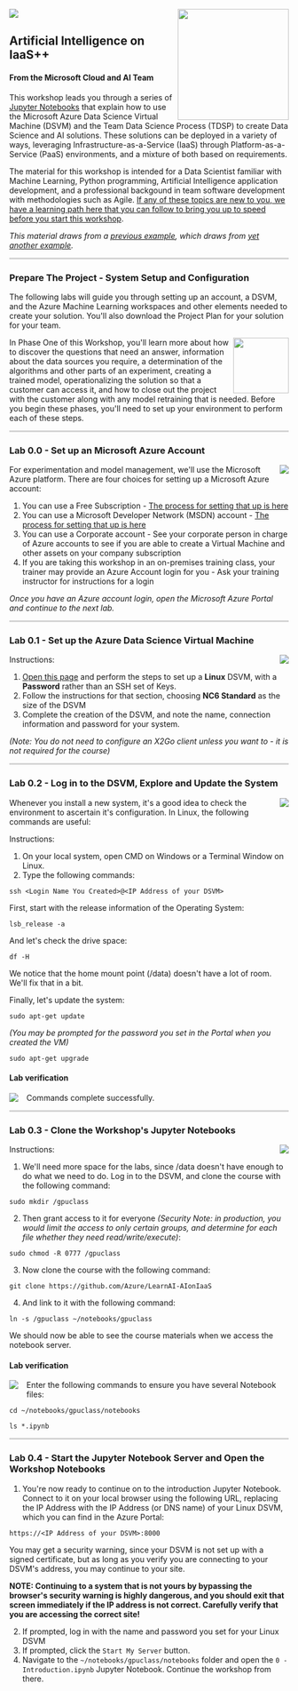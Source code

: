 ![](notebooks/assets/solutions-microsoft-logo-small.png)
<img src="notebooks/assets/ai.jpg" style="height:200px;float:right;vertical-align:text-top">

## Artificial Intelligence on IaaS++

#### From the Microsoft Cloud and AI Team

This workshop leads you through a series of [Jupyter Notebooks](https://jupyter-notebook-beginner-guide.readthedocs.io/en/latest/what_is_jupyter.html) that explain how to use the Microsoft Azure Data Science Virtual Machine (DSVM) and the Team Data Science Process (TDSP) to create Data Science and AI solutions. These solutions can be deployed in a variety of ways, leveraging Infrastructure-as-a-Service (IaaS) through Platform-as-a-Service (PaaS) environments, and a mixture of both based on requirements. 

The material for this workshop is intended for a Data Scientist familiar with Machine Learning, Python programming, Artificial Intelligence application development, and a professional backgound in team software development with methodologies such as Agile. [If any of these topics are new to you, we have a learning path here that you can follow to bring you up to speed before you start this workshop](https://github.com/Azure/learnAnalytics-CreatingSolutionswiththeTeamDataScienceProcess/blob/master/Instructions/Learning%20Path%20-%20Creating%20Solutions%20with%20the%20Team%20Data%20Science%20Process.md).

*This material draws from a [previous example](https://docs.microsoft.com/en-us/azure/machine-learning/desktop-workbench/scenario-deep-learning-for-predictive-maintenance), which draws from [yet another example](https://gallery.azure.ai/Collection/Predictive-Maintenance-Template-3).* 
    
<p style="border-bottom: 3px solid lightgrey;"></p>

### Prepare The Project - System Setup and Configuration

The following labs will guide you through setting up an account, a DSVM, and the Azure Machine Learning workspaces and other elements needed to create your solution. You'll also download the Project Plan for your solution for your team. 

<img src="notebooks/assets/dothings.jpg" style="height:100px;float:right;vertical-align:text-top">

In Phase One of this Workshop, you'll learn more about how to discover the questions that need an answer, information about the data sources you require, a determination of the algorithms and other parts of an experiment, creating a trained model, operationalizing the solution so that a customer can access it, and how to close out the project with the customer along with any model retraining that is needed. Before you begin these phases, you'll need to set up your environment to perform each of these steps. 

<p style="border-bottom: 3px solid lightgrey;"></p>

### Lab 0.0 - Set up an Microsoft Azure Account

<img src="notebooks/assets/checkmark.jpg" style="float:right;vertical-align:text-top">

For experimentation and model management, we'll use the Microsoft Azure platform. There are four choices for setting up a Microsoft Azure account:

1. You can use a Free Subscription - [The process for setting that up is here](https://azure.microsoft.com/en-us/free/)
2. You can use a Microsoft Developer Network (MSDN) account - [The process for setting that up is here](https://azure.microsoft.com/en-us/pricing/member-offers/credit-for-visual-studio-subscribers/)
3. You can use a Corporate account - See your corporate person in charge of Azure accounts to see if you are able to create a Virtual Machine and other assets on your company subscription
4. If you are taking this workshop in an on-premises training class, your trainer  may provide an Azure Account login for you - Ask your training instructor for instructions for a login

*Once you have an Azure account login, open the Microsoft Azure Portal and continue to the next lab.*

<p style="border-bottom: 3px solid lightgrey;"></p>

### Lab 0.1  - Set up the Azure Data Science Virtual Machine

<img src="notebooks/assets/checkmark.jpg" style="float:right;vertical-align:text-top">

Instructions:
1. [Open this page](https://docs.microsoft.com/en-us/azure/machine-learning/data-science-virtual-machine/provision-deep-learning-dsvm) and perform the steps to set up a **Linux** DSVM, with a **Password** rather than an SSH set of Keys.
2. Follow the instructions for that section, choosing **NC6 Standard** as the size of the DSVM
3. Complete the creation of the DSVM, and note the name, connection information and password for your system.

*(Note: You do not need to configure an X2Go client unless you want to - it is not required for the course)*

<p style="border-bottom: 3px solid lightgrey;"></p>

### Lab 0.2 - Log in to the DSVM, Explore and Update the System

<img src="notebooks/assets/checkmark.jpg" style="float:right;vertical-align:text-top">

Whenever you install a new system, it's a good idea to check the environment to ascertain it's configuration. In Linux, the following commands are useful:

Instructions:
1. On your local system, open CMD on Windows or a Terminal Window on Linux. 
2. Type the following commands:

`ssh <Login Name You Created>@<IP Address of your DSVM>`

First, start with the release information of the Operating System:

`lsb_release -a`

And let's check the drive space:

`df -H`

We notice that the home mount point (/data) doesn't have a lot of room. We'll fix that in a bit.

Finally, let's update the system:

`sudo apt-get update`

*(You may be prompted for the password you set in the Portal when you created the VM)*

`sudo apt-get upgrade`

#### Lab verification
<p><img style="float: left; margin: 0px 15px 15px 0px;" src="./assets/checkbox.png">Commands complete successfully.</p> 
 
<p style="border-bottom: 3px solid lightgrey;"></p>

### Lab 0.3 - Clone the Workshop's Jupyter Notebooks

<img src="notebooks/assets/checkmark.jpg" style="float:right;vertical-align:text-top">


Instructions:
1. We'll need more space for the labs, since /data doesn't have enough to do what we need to do. Log in to the DSVM, and clone the course with the following command:

`sudo mkdir /gpuclass`

2. Then grant access to it for everyone *(Security Note: in production, you would limit the access to only certain groups, and determine for each file whether they need read/write/execute)*:

`sudo chmod -R 0777 /gpuclass`

3. Now clone the course with the following command:

`git clone https://github.com/Azure/LearnAI-AIonIaaS`

4. And link to it with the following command:

`ln -s /gpuclass ~/notebooks/gpuclass` 

We should now be able to see the course materials when we access the notebook server. 

#### Lab verification
<p><img style="float: left; margin: 0px 15px 15px 0px;" src="./assets/checkbox.png">Enter the following commands to ensure you have several Notebook files:</p> 

`cd ~/notebooks/gpuclass/notebooks`

`ls *.ipynb`

<p style="border-bottom: 3px solid lightgrey;"></p>

### Lab 0.4 - Start the Jupyter Notebook Server and Open the Workshop Notebooks

1. You're now ready to continue on to the introduction Jupyter Notebook. Connect to it on your local browser using the following URL, replacing the IP Address with the IP Address (or DNS name) of your Linux DSVM, which you can find in the Azure Portal: 

`https://<IP Address of your DSVM>:8000`

You may get a security warning, since your DSVM is not set up with a signed certificate, but as long as you verify you are connecting to your DSVM's address, you may continue to your site. 

**NOTE: Continuing to a system that is not yours by bypassing the browser's security warning is highly dangerous, and you should exit that screen immediately if the IP address is not correct. Carefully verify that you are accessing the correct site!**

2. If prompted, log in with the name and password you set for your Linux DSVM
3. If prompted, click the `Start My Server` button.
4. Navigate to the `~/notebooks/gpuclass/notebooks` folder and open the `0 - Introduction.ipynb` Jupyter Notebook. Continue the workshop from there. 
